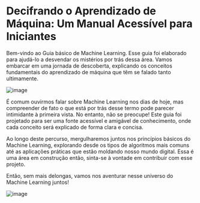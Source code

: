 # Decifrando o Aprendizado de Máquina: Um Manual Acessível para Iniciantes

Bem-vindo ao Guia básico de Machine Learning. Esse guia foi elaborado para ajudá-lo a desvendar os mistérios por trás dessa área. Vamos embarcar em uma jornada de descoberta, explicando os conceitos fundamentais do aprendizado de máquina que têm se falado tanto ultimamente.

![image](https://github.com/daniirocca/Machine_Learning/assets/117545155/26be2dd2-05b2-479c-b710-29d5cb1f8cf0)

É comum ouvirmos falar sobre Machine Learning nos dias de hoje, mas compreender de fato o que está por trás desse termo pode parecer intimidante à primeira vista. No entanto, não se preocupe! Este guia foi projetado para ser uma fonte acessível e amigável de conhecimento, onde cada conceito será explicado de forma clara e concisa.

Ao longo deste percurso, mergulharemos juntos nos princípios básicos do Machine Learning, explorando desde os tipos de algoritmos mais comuns até as aplicações práticas que estão moldando nosso mundo digital. Essa é uma área em construção então, sinta-se à vontade em contribuir com esse projeto.

Então, sem mais delongas, vamos nos aventurar nesse universo do Machine Learning juntos! 


![image](https://media.giphy.com/media/citBl9yPwnUOs/giphy.gif)
